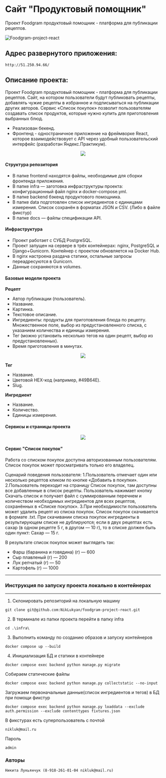 # Сайт "Продуктовый помощник"
Проект Foodgram продуктовый помощник - платформа для публикации рецептов.

![Foodgram-project-react](https://github.com/niklukyan/foodgram-project-react/actions/workflows/foodgram_workflow.yml/badge.svg)


## Адрес развернутого приложения:

```
http://51.250.94.66/
```

## Описание проекта:
Проект Foodgram продуктовый помощник - платформа для публикации рецептов.
Cайт, на котором пользователи будут публиковать рецепты, добавлять чужие рецепты в избранное и подписываться на публикации других авторов. Сервис «Список покупок» позволит пользователям создавать список продуктов, которые нужно купить для приготовления выбранных блюд.

 * Реализован бекенд.
 * Фронтенд - одностраничное приложение на фреймворке React, которое взаимодействовует с API через удобный пользовательский интерфейс (разработан Яндекс.Практикум).

<div id="header" align="center">
  <img src="https://64.media.tumblr.com/11227c4f84cc97c20225955a615d2e5f/4f75de82137fa82f-c0/s2048x3072/7bb9e2ad562e498239e3fc5708954061248a1122.pnj"/>
</div>

#### Структура репозитория
 * В папке frontend находятся файлы, необходимые для сборки фронтенда приложения.
 * В папке infra — заготовка инфраструктуры проекта: конфигурационный файл nginx и docker-compose.yml.
 * В папке backend бэкенд продуктового помощника.
 * В папке data подготовлен список ингредиентов с единицами измерения. Список сохранён в форматах JSON и CSV. (Либо в файле фикстур)
 * В папке docs — файлы спецификации API.

#### Инфраструктура
 * Проект работает с СУБД PostgreSQL.
 * Проект запущен на сервере в трёх контейнерах: nginx, PostgreSQL и Django+Gunicorn. Контейнер с проектом обновляется на Docker Hub.
 * В nginx настроена раздача статики, остальные запросы переадресуются в Gunicorn.
 * Данные сохраняются в volumes.

#### Базовые модели проекта

**Рецепт**

 * Автор публикации (пользователь).
 * Название.
 * Картинка.
 * Текстовое описание.
 * Ингредиенты: продукты для приготовления блюда по рецепту. Множественное поле, выбор из предустановленного списка, с указанием количества и единицы измерения.
 * Тег (можно установить несколько тегов на один рецепт, выбор из предустановленных).
 * Время приготовления в минутах.
 
<div id="header" align="center">
  <img src="https://64.media.tumblr.com/542095720bbfce6a1a72ae8edf33750c/2227aecc92389615-9e/s1280x1920/ea9068f46f1444f6df7edcc9cb5be673d72c24f5.pnj"/>
</div>

**Тег**

 * Название.
 * Цветовой HEX-код (например, #49B64E).
 * Slug.

**Ингредиент**

 * Название.
 * Количество.
 * Единицы измерения.

#### Сервисы и страницы проекта

<div id="header" align="center">
  <img src="https://64.media.tumblr.com/b5b44963ae72a953c18910c50eb21430/5fe11a1a7957f070-7d/s1280x1920/3bc03a75ddb1e61963779f89f664c043b08e9045.pnj"/>
</div>

#### Сервис "Список покупок"
Работа со списком покупок доступна авторизованным пользователям. Список покупок может просматривать только его владелец.

Сценарий поведения пользователя:
1.Пользователь отмечает один или несколько рецептов кликом по кнопке «Добавить в покупки».
2.Пользователь переходит на страницу Список покупок, там доступны все добавленные в список рецепты. Пользователь нажимает кнопку Скачать список и получает файл с суммированным перечнем и количеством необходимых ингредиентов для всех рецептов, сохранённых в «Списке покупок».
3.При необходимости пользователь может удалить рецепт из списка покупок.
Список покупок скачивается в формате .txt.
При скачивании списка покупок ингредиенты в результирующем списке не дублируются; если в двух рецептах есть сахар (в одном рецепте 5 г, в другом — 10 г), то в списке должен быть один пункт: Сахар — 15 г.

В результате список покупок может выглядеть так:
 * Фарш (баранина и говядина) (г) — 600
 * Сыр плавленый (г) — 200
 * Лук репчатый (г) — 50
 * Картофель (г) — 1000

----------

### Инструкция по запуску проекта локально в контейнерах

---------

1. Склонировать репозиторий на локальную машину
```
git clone git@github.com:NikLukyan/foodgram-project-react.git
```
2. В терминале из папки проекта перейти в папку infra
```
cd .\infra\
```
3. Выполнить команду по созданию образов и запуску контейнеров
```
docker compose up --build  
```
4. Инициализация БД и статики в контейнере
```
docker compose exec backend python manage.py migrate
```
Собираем статические файлы
```
docker compose exec backend python manage.py collectstatic --no-input
```
Загружаем первоначальные данные(список ингредиентов и тегов) в БД при помощи фикстур
```
docker compose exec backend python manage.py loaddata --exclude auth.permission --exclude contenttypes fixtures.json
```
В фикстурах есть суперпользователь с почтой
```
nikluk@mail.ru
```
Пароль 
```
admin
```
### Авторы
 
```
Никита Лукьянчук (8-918-261-01-04 nikluk@mail.ru)
``` 